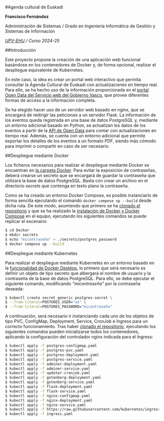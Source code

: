 #Agenda cultural de Euskadi

**Francisco Fernández**

Administración de Sistemas / Grado en Ingeniería Informática de Gestión y Sistemas de Información

*[UPV-EHU](https://www.ehu.eus/) / Curso 2024-25*

##Introducción

Este proyecto propone la creación de una aplicación web funcional basándose en los contenedores de Docker y, de forma opcional, realizar el despliegue equivalente de Kubernetes.

En este caso, la idea es crear un portal web interactivo que permita consultar la Agenda Cultural de Euskadi con actualizaciones en tiempo real. Para ello, se ha hecho uso de la información proporcionada en el [portal Open Data del Servicio web del Gobierno Vasco](https://opendata.euskadi.eus/catalogo/-/kulturklik-agenda-cultural/), que provee diferentes formas de acceso a la información completa.

Se ha elegido hacer uso de un servidor web basado en nginx, que se encargará de redirigir las peticiones a un servidor Flask. La información de los eventos queda registrada en una base de datos PostgreSQL y, mediante un entorno adicional basado en Python, se actualizan los datos de los eventos a partir de la [API de Open Data](https://opendata.euskadi.eus/apis/-/apis-open-data/) para contar con actualizaciones en tiempo real. Además, se cuenta con un entorno adicional que permite exportar los detalles de los eventos a un formato PDF, siendo más cómodo para imprimir o compartir en caso de ser necesario.

##Despliegue mediante Docker

Los ficheros necesarios para realizar el despliegue mediante Docker se encuentran en [la carpeta Docker](/Docker/). Para evitar la exposición de contraseñas, deberá crearse un secreto que se encargará de guardar la contraseña que utilizará la base de datos PostgreSQL. Basta con crear un archivo en el directorio *secrets* que contenga en texto plano la contraseña.

Como se ha creado un entorno Docker Compose, es posible instanciarlo de forma sencilla ejecutando el comando ```docker compose up --build``` desde dicha ruta. De este modo, asumiendo que primero se ha [clonado el repositorio](https://docs.github.com/en/repositories/creating-and-managing-repositories/cloning-a-repository) y que se ha realizado la [instalación de Docker y Docker Compose](https://docs.docker.com/get-started/get-docker/) en el equipo, ejecutando los siguientes comandos se puede replicar el escenario:

```bash
$ cd Docker
$ mkdir secrets
$ echo "micontraseña" > ./secrets/postgres_password
$ docker compose up --build
```

##Despliegue mediante Kubernetes

Para realizar el despliegue mediante Kubernetes en un entorno basado en la [funcionalidad de Docker Desktop](https://docs.docker.com/desktop/features/kubernetes/), lo primero que será necesario es definir un objeto de tipo secreto que albergará el nombre de usuario y la contraseña de la base de datos PostgreSQL. Para ello, se debe ejecutar el siguiente comando, modificando *"micontraseña"* por la contraseña deseada:

```bash
$ kubectl create secret generic postgres-secret \
$ --from-literal=POSTGRES_USER="as" \
$ --from-literal=POSTGRES_PASSWORD="micontraseña"
```

A continuación, será necesario ir instanciando cada uno de los objetos de tipo PVC, ConfigMap, Deployment, Service, CronJob e Ingress para un correcto funcionamiento. Tras haber [clonado el repositorio](https://docs.github.com/en/repositories/creating-and-managing-repositories/cloning-a-repository), ejecutando los siguientes comandos pueden inicializarse todos los contenedores, aplicando la configuración del controlador nginx indicada para el Ingress:

```bash
$ kubectl apply -f postgres-configmap.yaml
$ kubectl apply -f postgres-pvc.yaml
$ kubectl apply -f postgres-deployment.yaml
$ kubectl apply -f postgres-service.yaml
$ kubectl apply -f adminer-deployment.yaml
$ kubectl apply -f adminer-service.yaml
$ kubectl apply -f updater-cronjob.yaml
$ kubectl apply -f gotenberg-deployment.yaml
$ kubectl apply -f gotenberg-service.yaml
$ kubectl apply -f flask-deployment.yaml
$ kubectl apply -f flask-service.yaml
$ kubectl apply -f nginx-configmap.yaml
$ kubectl apply -f nginx-deployment.yaml
$ kubectl apply -f nginx-service.yaml
$ kubectl apply -f https://raw.githubusercontent.com/kubernetes/ingress-nginx/controller-v1.11.3/deploy/static/provider/cloud/deploy.yaml
$ kubectl apply -f ingress.yaml
```